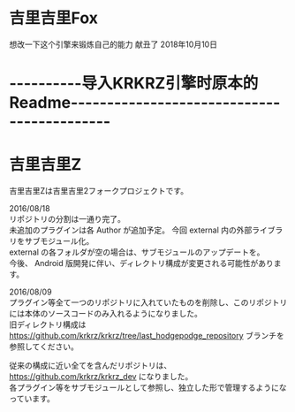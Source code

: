 # 吉里吉里Fox

想改一下这个引擎来锻炼自己的能力
献丑了
2018年10月10日






# ----------导入KRKRZ引擎时原本的Readme-------------------------------------------

# 吉里吉里Z

吉里吉里Zは吉里吉里2フォークプロジェクトです。  

2016/08/18  
リポジトリの分割は一通り完了。  
未追加のプラグインは各 Author が追加予定。
今回 external 内の外部ライブラリをサブモジュール化。  
external の各フォルダが空の場合は、サブモジュールのアップデートを。  
今後、 Android 版開発に伴い、ディレクトリ構成が変更される可能性があります。

2016/08/09  
プラグイン等全て一つのリポジトリに入れていたものを削除し、このリポジトリには本体のソースコードのみ入れるようになりました。  
旧ディレクトリ構成は <https://github.com/krkrz/krkrz/tree/last_hodgepodge_repository> ブランチを参照してください。

従来の構成に近い全てを含んだリポジトリは、<https://github.com/krkrz/krkrz_dev> になりました。  
各プラグイン等をサブモジュールとして参照し、独立した形で管理するようになっています。
